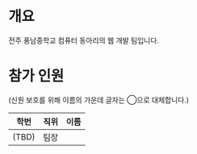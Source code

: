 # 개요
전주 풍남중학교 컴퓨터 동아리의 웹 개발 팀입니다.
# 참가 인원
(신원 보호를 위해 이름의 가운데 글자는 ◯으로 대체합니다.)

학번 | 직위 | 이름 |
 ---- | ---- | ---- |
(TBD) | 팀장 | | (TBD) |

